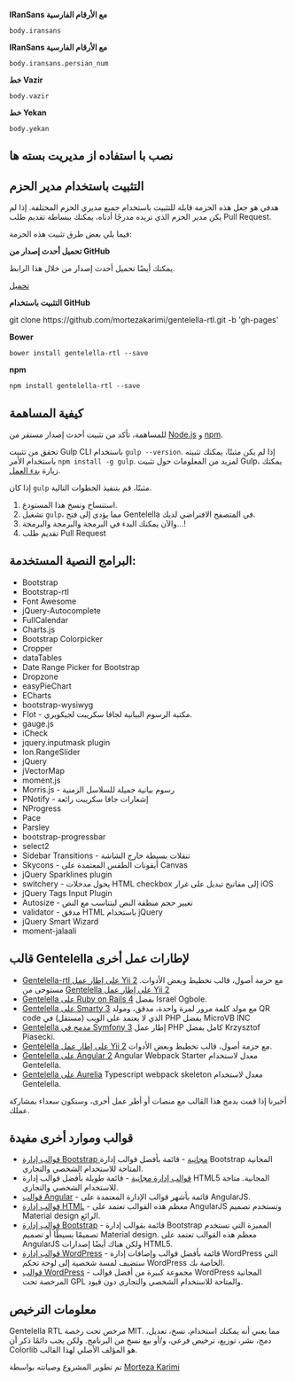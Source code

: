 
**IRanSans مع الأرقام الفارسية**
```
body.iransans
```


**IRanSans مع الأرقام الفارسية**


```
body.iransans.persian_num
```


**خط Vazir**


```
body.vazir
```


**خط Yekan**


```
body.yekan
```

</div>

## نصب با استفاده از مدیریت بسته ها
</div>

## التثبيت باستخدام مدير الحزم

هدفي هو جعل هذه الحزمة قابلة للتثبيت باستخدام جميع مديري الحزم المختلفة. إذا لم يكن مدير الحزم الذي تريده مدرجًا أدناه، يمكنك ببساطة تقديم طلب Pull Request.

فيما يلي بعض طرق تثبيت هذه الحزمة:

**تحميل أحدث إصدار من GitHub**

يمكنك أيضًا تحميل أحدث إصدار من خلال هذا الرابط.

[تحميل](https://github.com/mortezakarimi/gentelella-rtl/releases/latest)


**التثبيت باستخدام GitHub**

<div dir="LTR" align="left" style="direction:ltr;text-align:left;">
git clone https://github.com/mortezakarimi/gentelella-rtl.git -b 'gh-pages'

**Bower**

```
bower install gentelella-rtl --save
```

**npm**

```
npm install gentelella-rtl --save
```


</div>

## كيفية المساهمة
للمساهمة، تأكد من تثبيت أحدث إصدار مستقر من [Node.js](https://nodejs.org/) و [npm](https://npmjs.com).

تحقق من تثبيت Gulp CLI باستخدام `gulp --version`. إذا لم يكن مثبتًا، يمكنك تثبيته باستخدام الأمر `npm install -g gulp`. لمزيد من المعلومات حول تثبيت Gulp، يمكنك زيارة [بدء العمل](https://github.com/gulpjs/gulp/blob/master/docs/getting-started.md).

إذا كان `gulp` مثبتًا، قم بتنفيذ الخطوات التالية.

1. استنساخ ونسخ هذا المستودع.
2. تشغيل `gulp`، مما يؤدي إلى فتح Gentelella في المتصفح الافتراضي لديك.
3. والآن يمكنك البدء في البرمجة والبرمجة والبرمجة...!
4. تقديم طلب Pull Request

## البرامج النصية المستخدمة:
<div dir="LTR" align="left" style="direction:ltr;text-align:left;">

* Bootstrap
* Bootstrap-rtl
* Font Awesome
* jQuery-Autocomplete
* FullCalendar
* Charts.js
* Bootstrap Colorpicker
* Cropper
* dataTables
* Date Range Picker for Bootstrap
* Dropzone
* easyPieChart
* ECharts
* bootstrap-wysiwyg
* Flot - مكتبة الرسوم البيانية لجافا سكريبت لجيكويري.
* gauge.js
* iCheck
* jquery.inputmask plugin
* Ion.RangeSlider
* jQuery
* jVectorMap
* moment.js
* Morris.js - رسوم بيانية جميلة للسلاسل الزمنية
* PNotify - إشعارات جافا سكريبت رائعة
* NProgress
* Pace
* Parsley
* bootstrap-progressbar
* select2
* Sidebar Transitions - تنقلات بسيطة خارج الشاشة
* Skycons - أيقونات الطقس المعتمدة على Canvas
* jQuery Sparklines plugin
* switchery - يحول مدخلات HTML checkbox إلى مفاتيح تبديل على غرار iOS
* jQuery Tags Input Plugin
* Autosize - تغيير حجم منطقة النص ليتناسب مع النص
* validator - مدقق HTML باستخدام jQuery
* jQuery Smart Wizard
* moment-jalaali

</div>

## قالب Gentelella لإطارات عمل أخرى

<div dir="LTR" align="left" style="direction:ltr;text-align:left;">
  
* [Gentelella-rtl على إطار عمل Yii 2](https://github.com/mortezakarimi/yii2-gentelella-rtl) مع حزمة أصول، قالب تخطيط وبعض الأدوات. مستوحى من [Gentelella على إطار عمل Yii 2](https://github.com/yiister/yii2-gentelella)
* [Gentelella على Ruby on Rails 4](https://github.com/iogbole/gentelella_on_rails) بفضل Israel Ogbole.
* [Gentelella على Smarty 3](https://github.com/microvb/otp-thing) مع مولد كلمة مرور لمرة واحدة، مدقق، ومولد QR code الذي لا يعتمد على الويب (مستقل) في PHP بفضل MicroVB INC
* [Gentelella مدمج في Symfony 3](https://github.com/krzysiekpiasecki/Gentelella) إطار عمل PHP كامل بفضل Krzysztof Piasecki.
* [Gentelella على إطار عمل Yii 2](https://github.com/yiister/yii2-gentelella) مع حزمة أصول، قالب تخطيط وبعض الأدوات.
* [Gentelella على Angular 2](https://github.com/kmkatsma/angular2-webpack-starter-gentelella) Angular Webpack Starter معدل لاستخدام Gentelella.
* [Gentelella على Aurelia](https://github.com/kmkatsma/aurelia-gentelella) Typescript webpack skeleton معدل لاستخدام Gentelella.
</div>

أخبرنا إذا قمت بدمج هذا القالب مع منصات أو أطر عمل أخرى، وسنكون سعداء بمشاركة عملك.

## قوالب وموارد أخرى مفيدة

<div dir="LTR" align="left" style="direction:ltr;text-align:left;">

* [قوالب إدارة Bootstrap مجانية](https://colorlib.com/wp/free-bootstrap-admin-dashboard-templates/ "قوالب إدارة Bootstrap على Colorlib") - قائمة بأفضل قوالب إدارة Bootstrap المجانية المتاحة للاستخدام الشخصي والتجاري.
* [قوالب إدارة مجانية](https://colorlib.com/wp/free-html5-admin-dashboard-templates/ "قائمة بقوالب إدارة HTML مجانية من Colorlib") - قائمة طويلة بأفضل قوالب إدارة HTML5 المجانية. متاحة للاستخدام الشخصي والتجاري.
* [قوالب Angular](https://colorlib.com/wp/angularjs-admin-templates/ "قوالب إدارة Angular على Colorlib") - قائمة بأشهر قوالب الإدارة المعتمدة على AngularJS.
* [قوالب إدارة HTML](https://colorlib.com/wp/html-admin-templates/ "قوالب إدارة Material Design على Colorlib") - معظم هذه القوالب تعتمد على AngularJS وتستخدم تصميم Material design الرائع.
* [قوالب إدارة Bootstrap](https://colorlib.com/wp/bootstrap-admin-templates/ "قائمة بقوالب إدارة Bootstrap المميزة من Colorlib") - قائمة بقوالب إدارة Bootstrap المميزة التي تستخدم تصميمًا بسيطًا أو تصميم Material design. معظم هذه القوالب تعتمد على AngularJS ولكن هناك أيضًا إصدارات HTML5.
* [قوالب إدارة WordPress](https://colorlib.com/wp/wordpress-admin-dashboard-themes-plugins/ "قائمة بقوالب وإضافات إدارة WordPress من Colorlib") - قائمة بأفضل قوالب وإضافات إدارة WordPress التي ستضيف لمسة شخصية إلى لوحة تحكم WordPress الخاصة بك.
* [قوالب WordPress](https://colorlib.com/wp/free-wordpress-themes/ "قائمة بقوالب WordPress المجانية من Colorlib") - مجموعة كبيرة من أفضل قوالب WordPress المجانية المرخصة تحت GPL والمتاحة للاستخدام الشخصي والتجاري دون قيود.

</div>

<div dir="LTR" align="left" style="direction:ltr;text-align:left;">

## معلومات الترخيص


Gentelella RTL مرخص تحت رخصة MIT. مما يعني أنه يمكنك استخدام، نسخ، تعديل، دمج، نشر، توزيع، ترخيص فرعي، و/أو بيع نسخ من البرنامج. ولكن يجب دائمًا ذكر أن Colorlib هو المؤلف الأصلي لهذا القالب.

تم تطوير المشروع وصيانته بواسطة [Morteza Karimi](https://morteza-karimi.ir/ "Morteza Karimi - مطور ويب")
</div>
</div>
